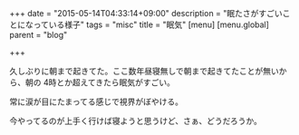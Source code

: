 +++
date = "2015-05-14T04:33:14+09:00"
description = "眠たさがすごいことになっている様子"
tags = "misc"
title = "眠気"
[menu]
  [menu.global]
    parent = "blog"

+++

久しぶりに朝まで起きてた。ここ数年昼寝無しで朝まで起きてたことが無いから、朝の 4時とか超えてきたら眠気がすごい。

常に涙が目にたまってる感じで視界がぼやける。

今やってるのが上手く行けば寝ようと思うけど、さぁ、どうだろうか。
